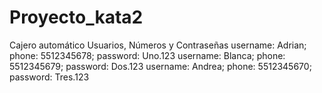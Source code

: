 # Proyecto_kata2
Cajero automático
Usuarios, Números y Contraseñas
username: Adrian; phone: 5512345678; password: Uno.123
username: Blanca; phone: 5512345679; password: Dos.123
username: Andrea; phone: 5512345670; password: Tres.123
